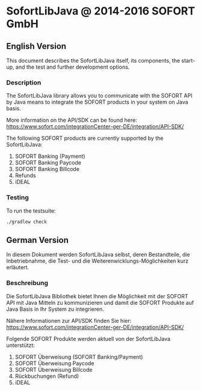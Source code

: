 # SofortLibJava @ 2014-2016 SOFORT GmbH

## English Version

This document describes the SofortLibJava itself, its components, the start-up, and the test and further development options.

### Description

The SofortLibJava library allows you to communicate with the SOFORT API by Java means to integrate the SOFORT products in your system on Java basis.

More information on the API/SDK can be found here:
https://www.sofort.com/integrationCenter-ger-DE/integration/API-SDK/

The following SOFORT products are currently supported by the SofortLibJava:

1. SOFORT Banking (Payment)
2. SOFORT Banking Paycode
3. SOFORT Banking Billcode
4. Refunds
5. iDEAL

### Testing

To run the testsuite:

```
./gradlew check
```


## German Version

In diesem Dokument werden SofortLibJava selbst, deren Bestandteile, die Inbetriebnahme, die Test- und die Weiterenwicklungs-Möglichkeiten kurz erläutert.

### Beschreibung

Die SofortLibJava Bibliothek bietet Ihnen die Möglichkeit mit der SOFORT API mit Java Mitteln zu kommunizieren und damit die SOFORT Produkte auf Java Basis in Ihr System zu integrieren.

Nähere Informationen zur API/SDK finden Sie hier:
https://www.sofort.com/integrationCenter-ger-DE/integration/API-SDK/

Folgende SOFORT Produkte werden aktuell von der SofortLibJava unterstützt:

1. SOFORT Überweisung (SOFORT Banking/Payment)
2. SOFORT Überweisung Paycode
3. SOFORT Überweisung Billcode
4. Rückbuchungen (Refund)
5. iDEAL
